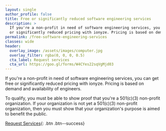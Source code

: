 ```yaml
---
layout: single
author_profile: false
title: Free or significantly reduced software engineering services
description: >
  If you're a non-profit in need of software engineering services, you can get free
  or significantly reduced pricing with ionyze. Pricing is based on demand and availability of engineers.
permalink: /free-software-engineering-services
classes: wide
header:
  overlay_image: /assets/images/computer.jpg
  overlay_filter: rgba(0, 0, 0, 0.5)
  cta_label: Request services
  cta_url: https://goo.gl/forms/W4CYes22sqVgMjd03
---
```


If you're a non-profit in need of software engineering services, you can get free or significantly reduced pricing with ionyze. Pricing is based on demand and availability of engineers.

To qualify, you must be able to show proof that you're a 501(c)(3) non-profit organization. If your organization is not yet a 501(c)(3) non-profit organization, then you must show that your organization's purpose is aimed to benefit the public. 

[Request Services](https://goo.gl/forms/W4CYes22sqVgMjd03){: .btn .btn--success}

